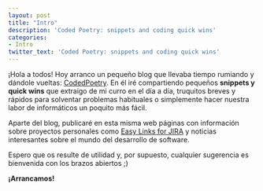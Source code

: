 ```yaml
---
layout: post
title: "Intro"
description: 'Coded Poetry: snippets and coding quick wins'
categories:
- Intro
twitter_text: 'Coded Poetry: snippets and coding quick wins'
---
```


¡Hola a todos! 
Hoy arranco un pequeño blog que llevaba tiempo rumiando y dándole vueltas: [CodedPoetry](http://codedpoetry.com). En él iré compartiendo pequeños **snippets y quick wins** que extraigo de mi curro en el día a día, truquitos breves y rápidos para solventar problemas habituales o simplemente hacer nuestra labor de informáticos un poquito más fácil. 

Aparte del blog, publicaré en esta misma web páginas con información sobre proyectos personales como [Easy Links for JIRA](http://codedpoetry.com/easy-links-for-jira) y noticias interesantes sobre el mundo del desarrollo de software.

Espero que os resulte de utilidad y, por supuesto, cualquier sugerencia es bienvenida con los brazos abiertos ;)

**¡Arrancamos!**
